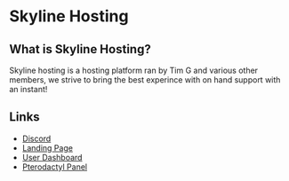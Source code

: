 # Skyline Hosting

## What is Skyline Hosting?

  Skyline hosting is a hosting platform ran by Tim G and various other members, we strive to bring the best experince with on hand support with an instant!

## Links
  - [Discord](https://discord.gg/skylinehosting)
  - [Landing Page](https://skylinehosting.org)
  - [User Dashboard](https://dashboard.skylinehosting.org)
  - [Pterodactyl Panel](https://panel.skylinehosting.org)

<!--

**Here are some ideas to get you started:**

🙋‍♀️ A short introduction - what is your organization all about?
🌈 Contribution guidelines - how can the community get involved?
👩‍💻 Useful resources - where can the community find your docs? Is there anything else the community should know?
🍿 Fun facts - what does your team eat for breakfast?
🧙 Remember, you can do mighty things with the power of [Markdown](https://docs.github.com/github/writing-on-github/getting-started-with-writing-and-formatting-on-github/basic-writing-and-formatting-syntax)
-->
